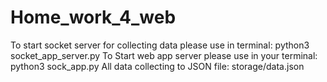 # Home_work_4_web
To start socket server for collecting data please use in terminal: python3 socket_app_server.py
To Start web app server please use in your terminal: python3 sock_app.py
All data collecting to JSON file: storage/data.json
